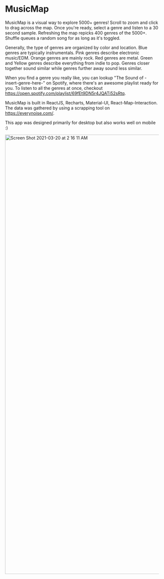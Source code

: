# MusicMap
MusicMap is a visual way to explore 5000+ genres! Scroll to zoom and
click to drag across the map. Once you're ready, select a genre and
listen to a 30 second sample. Refreshing the map repicks 400 genres
of the 5000+. Shuffle queues a random song for as long as it's toggled.

Generally, the type of genres are organized by color and location.
Blue genres are typically instrumentals. Pink genres describe
electronic music/EDM. Orange genres are mainly rock. Red
genres are metal. Green and Yellow genres describe everything from
indie to pop. Genres closer together sound similar while genres
further away sound less similar.

When you find a genre you really like, you can lookup "The Sound of
-insert-genre-here-" on Spotify, where there's an awesome playlist ready for you.
To listen to all the genres at once, checkout https://open.spotify.com/playlist/69fEt9DN5r4JQATi52sRtq.

MusicMap is built in ReactJS, Recharts, Material-UI, React-Map-Interaction. The data was
gathered by using a scrapping tool on https://everynoise.com/.

This app was designed primarily for desktop but also works well on
mobile :)

<img width="1440" alt="Screen Shot 2021-03-20 at 2 16 11 AM" src="https://user-images.githubusercontent.com/46038043/111865096-484f9300-8922-11eb-9eaf-5c27d3fc5db1.png">
